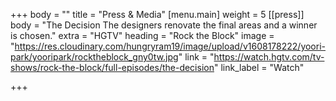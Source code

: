 +++
body = ""
title = "Press & Media"
[menu.main]
weight = 5
[[press]]
body = "The Decision The designers renovate the final areas and a winner is chosen."
extra = "HGTV"
heading = "Rock the Block"
image = "https://res.cloudinary.com/hungryram19/image/upload/v1608178222/yoori-park/yooripark/rocktheblock_gny0tw.jpg"
link = "https://watch.hgtv.com/tv-shows/rock-the-block/full-episodes/the-decision"
link_label = "Watch"

+++
